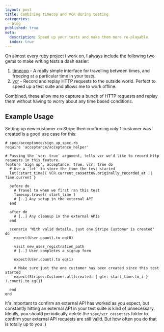 ```yaml
---
layout: post
title: Combining timecop and VCR during testing
categories:
 – blog
published: true
meta:
  description: Speed up your tests and make them more re-playable.
  index: true
---
```


On almost every ruby project I work on, I always include the following two gems to make writing tests a dash easier:

1. [timecop](https://github.com/travisjeffery/timecop) - A really simple interface for travelling between times, and freezing at a particular time in your tests.
2. [vcr](https://github.com/vcr/vcr) - Record and replay HTTP requests to the outside world. Perfect to speed up a test suite and allows me to work offline.

Combined, these allow me to capture a bunch of HTTP requests and replay them without having to worry about any time based conditions.

## Example Usage

Setting up new customer on Stripe then confirming only 1 customer was created is a good use case for this: 


    # spec/acceptance/sign_up_spec.rb
    require 'acceptance/acceptance_helper'
    
    # Passing the `vcr: true` argument, tells vcr we'd like to record http requests in this feature.
    feature 'Sign up', acceptance: true, vcr: true do
      # Use a `let` to store the time the test started
      let(:start_time){ VCR.current_cassette&.originally_recorded_at || Time.current }

      before do
        # Travel to when we first ran this test
        Timecop.travel( start_time )
        # [..] Any setup in the external API
      end

      after do
        # [..] Any cleanup in the external APIs
      end

      scenario 'With valid details, just one Stripe Customer is created' do
        expect(User.count).to eq(0)

        visit new_user_registration_path
        # [..] User completes a signup form
      
        expect(User.count).to eq(1)

        # Make sure just the one customer has been created since this test started
        expect(Stripe::Customer.all(created: { gte: start_time.to_i } ).count).to eq(1)
        
      end
    end

It's important to confirm an external API has worked as you expect, but constantly hitting an external API in your test suite is kind of unnecessary. Ideally, you should periodically delete the `spec/vcr_cassettes` folder to confirm your external API requests are still valid. But how often you do that is totally up to you :)
